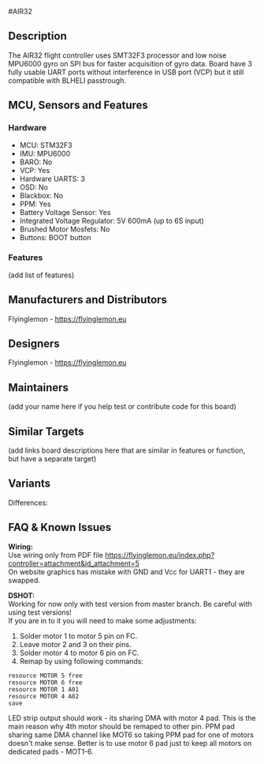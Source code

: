 #AIR32
## Description
The AIR32 flight controller uses SMT32F3 processor and low noise MPU6000 gyro on SPI bus for faster acquisition of gyro data. Board have 3 fully usable UART ports without interference in USB port (VCP) but it still compatible with BLHELI passtrough.


## MCU, Sensors and Features

### Hardware
  - MCU: STM32F3
  - IMU: MPU6000
  - BARO: No
  - VCP: Yes
  - Hardware UARTS: 3
  - OSD: No
  - Blackbox: No
  - PPM: Yes
  - Battery Voltage Sensor: Yes
  - Integrated Voltage Regulator: 5V 600mA (up to 6S input)
  - Brushed Motor Mosfets: No
  - Buttons: BOOT button

### Features

(add list of features)

## Manufacturers and Distributors

Flyinglemon - https://flyinglemon.eu

## Designers

Flyinglemon - https://flyinglemon.eu

## Maintainers
(add your name here if you help test or contribute code for this board)


## Similar Targets

(add links board descriptions here that are similar in features or function, but have a separate target)


## Variants

Differences:


## FAQ & Known Issues
**Wiring:**  
Use wiring only from PDF file https://flyinglemon.eu/index.php?controller=attachment&id_attachment=5  
On website graphics has mistake with GND and Vcc for UART1 - they are swapped.

**DSHOT:**  
Working for now only with test version from master branch. Be careful with using test versions!  
If you are in to it you will need to make some adjustments:  
1. Solder motor 1 to motor 5 pin on FC.  
2. Leave motor 2 and 3 on their pins.  
3. Solder motor 4 to motor 6 pin on FC.  
4. Remap by using following commands:  

`resource MOTOR 5 free`  
`resource MOTOR 6 free`  
`resource MOTOR 1 A01`  
`resource MOTOR 4 A02`  
`save` 

LED strip output should work - its sharing DMA with motor 4 pad. This is the main reason why 4th motor should be remaped to other pin.
PPM pad sharing same DMA channel like MOT6 so taking PPM pad for one of motors doesn't make sense. Better is to use motor 6 pad just to keep all motors on dedicated pads - MOT1-6.
